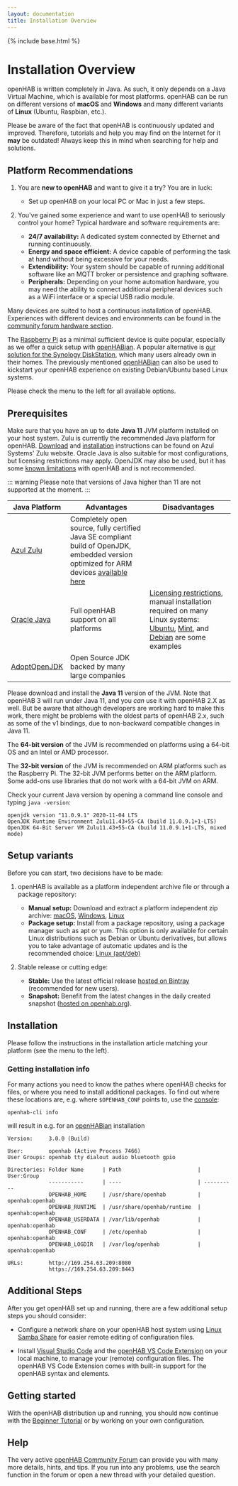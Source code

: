 ```yaml
---
layout: documentation
title: Installation Overview
---
```


{% include base.html %}

# Installation Overview

openHAB is written completely in Java.
As such, it only depends on a Java Virtual Machine, which is available for most platforms.
openHAB can be run on different versions of **macOS** and **Windows** and many different variants of **Linux** (Ubuntu, Raspbian, etc.).

Please be aware of the fact that openHAB is continuously updated and improved.
Therefore, tutorials and help you may find on the Internet for it **may** be outdated!
Always keep this in mind when searching for help and solutions.

## Platform Recommendations

1. You are **new to openHAB** and want to give it a try? You are in luck:
    - Set up openHAB on your local PC or Mac in just a few steps.

1. You've gained some experience and want to use openHAB to seriously control your home?
    Typical hardware and software requirements are:
    - **24/7 availability:** A dedicated system connected by Ethernet and running continuously.
    - **Energy and space efficient:** A device capable of performing the task at hand without being excessive for your needs.
    - **Extendibility:** Your system should be capable of running additional software like an MQTT broker or persistence and graphing software.
    - **Peripherals:** Depending on your home automation hardware, you may need the ability to connect additional peripheral devices such as a WiFi interface or a special USB radio module.

Many devices are suited to host a continuous installation of openHAB.
Experiences with different devices and environments can be found in the [community forum hardware section](https://community.openhab.org/c/hardware/server).

The [Raspberry Pi](rasppi.html) as a minimal sufficient device is quite popular, especially as we offer a quick setup with [openHABian](openhabian.html).
A popular alternative is [our solution for the Synology DiskStation](synology.html), which many users already own in their homes.
The previously mentioned [openHABian](openhabian.html) can also be used to kickstart your openHAB experience on existing Debian/Ubuntu based Linux systems.

Please check the menu to the left for all available options.

## Prerequisites

Make sure that you have an up to date **Java 11** JVM platform installed on your host system.
Zulu is currently the recommended Java platform for openHAB.
[Download](https://www.azul.com/downloads/zulu-community/?&architecture=x86-64-bit&package=jdk#) and [installation](https://docs.azul.com/zulu/zuludocs/ZuluUserGuide/InstallingZulu/InstallationWindowsUsingZuluMSIFile.htm) instructions can be found on Azul Systems' Zulu website.
Oracle Java is also suitable for most configurations, but licensing restrictions may apply.
OpenJDK may also be used, but it has some [known limitations](https://community.openhab.org/t/running-openhab-2-on-openjdk/21443/8?u=gatekeeper6838) with openHAB and is not recommended.

::: warning
Please note that versions of Java higher than 11 are not supported at the moment.
:::

| Java Platform                               | Advantages                                                                                                                                                                            | Disadvantages                                                                                                                                                                                                                                                                                                                        |
|---------------------------------------------|---------------------------------------------------------------------------------------------------------------------------------------------------------------------------------------|--------------------------------------------------------------------------------------------------------------------------------------------------------------------------------------------------------------------------------------------------------------------------------------------------------------------------------------|
| [Azul Zulu](https://www.azul.com/downloads/) | Completely open source, fully certified Java SE compliant build of OpenJDK, embedded version optimized for ARM devices [available here](https://www.azul.com/downloads/zulu-embedded/) |                                                                                                                                                                                                                                                                                                                                      |
| [Oracle Java](https://java.com/en/)         | Full openHAB support on all platforms                                                                                                                                                 | [Licensing restrictions](https://blog.takipi.com/running-java-on-docker-youre-breaking-the-law/), manual installation required on many Linux systems: [Ubuntu](https://help.ubuntu.com/community/Java), [Mint](https://community.linuxmint.com/tutorial/view/1091), and [Debian](https://wiki.debian.org/Java/Sun) are some examples |
| [AdoptOpenJDK](https://adoptopenjdk.net)          | Open Source JDK backed by many large companies |                                                                                                                                                                                                                                                                                                                                      |

Please download and install the **Java 11** version of the JVM.
Note that openHAB 3 will run under Java 11, and you *can* use it with openHAB 2.X as well. But be aware that although developers are working hard to make this work, there might be problems with the oldest parts of openHAB 2.x, such as some of the v1 bindings, due to non-backward compatible changes in Java 11.

The **64-bit version** of the JVM is recommended on platforms using a 64-bit OS and an Intel or AMD processor.

The **32-bit version** of the JVM is recommended on ARM platforms such as the Raspberry Pi.
The 32-bit JVM performs better on the ARM platform. Some add-ons use libraries that do not work with a 64-bit JVM on ARM.

Check your current Java version by opening a command line console and typing `java -version`:

```text
openjdk version "11.0.9.1" 2020-11-04 LTS
OpenJDK Runtime Environment Zulu11.43+55-CA (build 11.0.9.1+1-LTS)
OpenJDK 64-Bit Server VM Zulu11.43+55-CA (build 11.0.9.1+1-LTS, mixed mode)
```

## Setup variants

Before you can start, two decisions have to be made:

1. openHAB is available as a platform independent archive file or through a package repository:
    - **Manual setup:** Download and extract a platform independent zip archive: [macOS](macos.html), [Windows](windows.html), [Linux](linux.html#manual-installation)
    - **Package setup:** Install from a package repository, using a package manager such as apt or yum.
    This option is only available for certain Linux distributions such as Debian or Ubuntu derivatives, but allows you to take advantage of automatic updates and is the recommended choice: [Linux (apt/deb)](linux.html#package-repository-installation)

1. Stable release or cutting edge:
    - **Stable:** Use the latest official release [hosted on Bintray](https://bintray.com/openhab/mvn/openhab-distro) (recommended for new users).
    - **Snapshot:** Benefit from the latest changes in the daily created snapshot ([hosted on openhab.org](https://ci.openhab.org/)).

## Installation

Please follow the instructions in the installation article matching your platform (see the menu to the left).

### Getting installation info

For many actions you need to know the pathes where openHAB checks for files, or where you need to install additional packages.
To find out where these locations are, e.g. where `$OPENHAB_CONF` points to, use the [console](https://www.openhab.org/docs/administration/console.html):

```shell
openhab-cli info
```

will result in e.g. for an [openHABian](https://www.openhab.org/docs/installation/openhabian.html) installation

```shell
Version:     3.0.0 (Build)

User:        openhab (Active Process 7466)
User Groups: openhab tty dialout audio bluetooth gpio

Directories: Folder Name      | Path                        | User:Group
             -----------      | ----                        | ----------
             OPENHAB_HOME     | /usr/share/openhab          | openhab:openhab
             OPENHAB_RUNTIME  | /usr/share/openhab/runtime  | openhab:openhab
             OPENHAB_USERDATA | /var/lib/openhab            | openhab:openhab
             OPENHAB_CONF     | /etc/openhab                | openhab:openhab
             OPENHAB_LOGDIR   | /var/log/openhab            | openhab:openhab

URLs:        http://169.254.63.209:8080
             https://169.254.63.209:8443
```

## Additional Steps

After you get openHAB set up and running, there are a few additional setup steps you should consider:

- Configure a network share on your openHAB host system using [Linux Samba Share](linux.html#network-sharing) for easier remote editing of configuration files.

- Install [Visual Studio Code](https://code.visualstudio.com/Download) and the [openHAB VS Code Extension]({{base}}/configuration/editors.html#openhab-vs-code-extension) on your local machine, to manage your (remote) configuration files.
    The openHAB VS Code Extension comes with built-in support for the openHAB syntax and elements.

## Getting started

With the openHAB distribution up and running, you should now continue with
the [Beginner Tutorial]({{base}}/tutorial)
or by working on your own configuration.

## Help

The very active [openHAB Community Forum](https://community.openhab.org) can provide you with many more details, hints, and tips.
If you run into any problems, use the search function in the forum or open a new thread with your detailed question.
